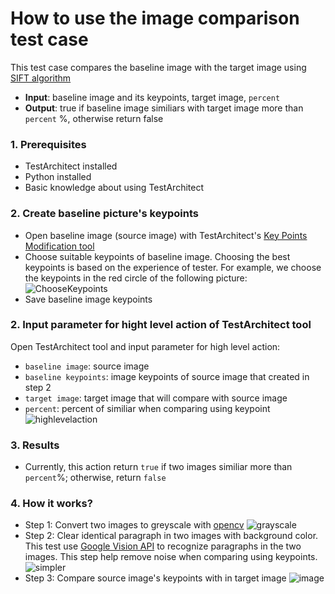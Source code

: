 # How to use the image comparison test case
This test case compares the baseline image with the target image using [SIFT algorithm](https://en.wikipedia.org/wiki/Scale-invariant_feature_transform)
- **Input**: baseline image and its keypoints, target image, `percent`
- **Output**: true if baseline image similiars with target image more than  `percent` %, otherwise return false
### 1. Prerequisites 
- TestArchitect installed
- Python installed
- Basic knowledge about using TestArchitect

### 2. Create baseline picture's keypoints 
- Open baseline image (source image) with TestArchitect's [Key Points Modification tool](https://docs.testarchitect.com/user-guide/projects-and-project-items/project-items/picture-checks/key-points-modification-tool/)
- Choose suitable keypoints of baseline image. Choosing the best keypoints is based on the experience of tester. For example, we choose the keypoints in the red circle of the following picture:
![ChooseKeypoints](https://user-images.githubusercontent.com/86994495/145778702-629ba4e9-e2ab-432b-9b93-b509b9fa3f7f.png)
- Save baseline image keypoints

### 2. Input parameter for hight level action of TestArchitect tool
Open TestArchitect tool and input parameter for high level action:
- `baseline image`: source image
- `baseline keypoints`: image keypoints of source image that created in step 2
- `target image`: target image that will compare with source image
- `percent`: percent of similiar  when comparing using keypoint
![highlevelaction](https://user-images.githubusercontent.com/86994495/145789066-66500b46-7a7f-48d1-b6b5-63766527d5e3.png)

### 3. Results
- Currently, this action return `true` if two images similiar more than `percent`%; otherwise, return `false`

### 4. How it works?
- Step 1: Convert two images to greyscale with [opencv](https://opencv.org/)
![grayscale](https://user-images.githubusercontent.com/86994495/145785337-979d8a92-45c2-42cd-8116-f12c6a1a9215.png)
- Step 2: Clear identical paragraph in two images with background color. This test use [Google Vision API](https://cloud.google.com/vision) to recognize paragraphs in the two images. This step help remove noise when comparing using keypoints.
![simpler](https://user-images.githubusercontent.com/86994495/145785869-e2833411-3ccd-45a1-8255-e1338ecd57ae.png)
- Step 3: Compare source image's keypoints with in target image
![image](https://user-images.githubusercontent.com/86994495/145786956-148fdd18-c1c3-4c56-bc6c-f230428603e3.png)
